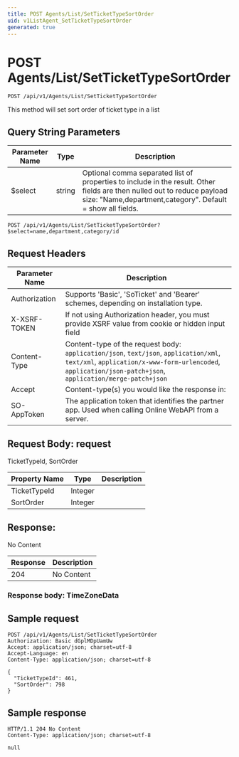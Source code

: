 ```yaml
---
title: POST Agents/List/SetTicketTypeSortOrder
uid: v1ListAgent_SetTicketTypeSortOrder
generated: true
---
```


# POST Agents/List/SetTicketTypeSortOrder

```http
POST /api/v1/Agents/List/SetTicketTypeSortOrder
```

This method will set sort order of ticket type in a list







## Query String Parameters

| Parameter Name | Type |  Description |
|----------------|------|--------------|
| $select | string |  Optional comma separated list of properties to include in the result. Other fields are then nulled out to reduce payload size: "Name,department,category". Default = show all fields. |

```http
POST /api/v1/Agents/List/SetTicketTypeSortOrder?$select=name,department,category/id
```


## Request Headers

| Parameter Name | Description |
|----------------|-------------|
| Authorization  | Supports 'Basic', 'SoTicket' and 'Bearer' schemes, depending on installation type. |
| X-XSRF-TOKEN   | If not using Authorization header, you must provide XSRF value from cookie or hidden input field |
| Content-Type | Content-type of the request body: `application/json`, `text/json`, `application/xml`, `text/xml`, `application/x-www-form-urlencoded`, `application/json-patch+json`, `application/merge-patch+json` |
| Accept         | Content-type(s) you would like the response in:  |
| SO-AppToken | The application token that identifies the partner app. Used when calling Online WebAPI from a server. |

## Request Body: request 

TicketTypeId, SortOrder 

| Property Name | Type |  Description |
|----------------|------|--------------|
| TicketTypeId | Integer |  |
| SortOrder | Integer |  |

## Response:

No Content

| Response | Description |
|----------------|-------------|
| 204 | No Content |

### Response body: TimeZoneData


## Sample request

```http!
POST /api/v1/Agents/List/SetTicketTypeSortOrder
Authorization: Basic dGplMDpUamUw
Accept: application/json; charset=utf-8
Accept-Language: en
Content-Type: application/json; charset=utf-8

{
  "TicketTypeId": 461,
  "SortOrder": 798
}
```

## Sample response

```http_
HTTP/1.1 204 No Content
Content-Type: application/json; charset=utf-8

null
```